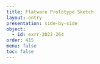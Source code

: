 ```yaml
---
title: Flatware Prototype Sketch
layout: entry
presentation: side-by-side
object:
  - id: exrr-2022-264
order: 415
menu: false
toc: false
---
```

